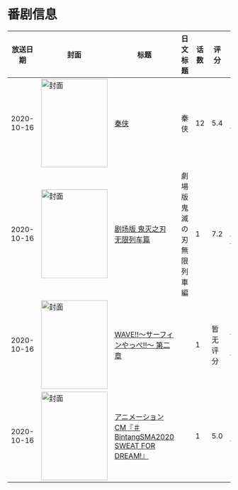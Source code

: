 # 番剧信息

|放送日期|封面|标题|日文标题|话数|评分|评分人数|
|---|---|---|---|---|---|---|
|2020-10-16|<img src="//lain.bgm.tv/pic/cover/c/3a/84/242739_Xox6W.jpg" alt="封面" style="width:150px;height:200px;object-fit:cover;">|[秦侠](https://bangumi.tv/subject/242739)|秦侠|12|5.4|54人评分|
|2020-10-16|<img src="//lain.bgm.tv/pic/cover/c/3c/64/291494_2kB2n.jpg" alt="封面" style="width:150px;height:200px;object-fit:cover;">|[剧场版 鬼灭之刃 无限列车篇](https://bangumi.tv/subject/291494)|劇場版 鬼滅の刃 無限列車編|1|7.2|5812人评分|
|2020-10-16|<img src="//lain.bgm.tv/pic/cover/c/ea/ee/320821_0Uide.jpg" alt="封面" style="width:150px;height:200px;object-fit:cover;">|[WAVE!!～サーフィンやっぺ!!～ 第二章](https://bangumi.tv/subject/320821)||1|暂无评分|少于10人评分|
|2020-10-16|<img src="//lain.bgm.tv/pic/cover/c/93/b9/325903_oS7Qo.jpg" alt="封面" style="width:150px;height:200px;object-fit:cover;">|[アニメーションCM『＃BintangSMA2020 SWEAT FOR DREAM!』](https://bangumi.tv/subject/325903)||1|5.0|11人评分|
